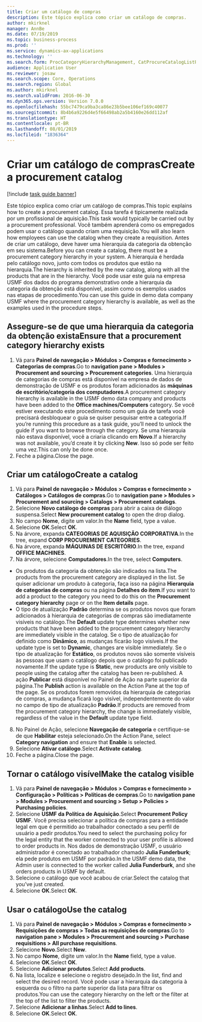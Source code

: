 ```yaml
---
title: Criar um catálogo de compras
description: Este tópico explica como criar um catálogo de compras.
author: mkirknel
manager: AnnBe
ms.date: 07/19/2019
ms.topic: business-process
ms.prod: ''
ms.service: dynamics-ax-applications
ms.technology: ''
ms.search.form: ProcCategoryHierarchyManagement, CatProcureCatalogListPage, CatProcureCatalogCreate, CatProcureCatalogEdit, SysPolicyListPage, SysPolicy, CatCatalogPolicyRule, PurchReqTableListPage, PurchReqCreate, PurchReqTable, PurchReqAddItem
audience: Application User
ms.reviewer: josaw
ms.search.scope: Core, Operations
ms.search.region: Global
ms.author: mkirknel
ms.search.validFrom: 2016-06-30
ms.dyn365.ops.version: Version 7.0.0
ms.openlocfilehash: 55bc7479ca9ba3ca86e23b5bee106ef169c40077
ms.sourcegitcommit: 8b4b6a9226d4e5f66498ab2a5b4160e26dd112af
ms.translationtype: HT
ms.contentlocale: pt-BR
ms.lasthandoff: 08/01/2019
ms.locfileid: "1836364"
---
```

# <a name="create-a-procurement-catalog"></a><span data-ttu-id="b0ad2-103">Criar um catálogo de compras</span><span class="sxs-lookup"><span data-stu-id="b0ad2-103">Create a procurement catalog</span></span>

[!include [task guide banner](../../includes/task-guide-banner.md)]

<span data-ttu-id="b0ad2-104">Este tópico explica como criar um catálogo de compras.</span><span class="sxs-lookup"><span data-stu-id="b0ad2-104">This topic explains how to create a procurement catalog.</span></span> <span data-ttu-id="b0ad2-105">Essa tarefa é tipicamente realizada por um profissional de aquisição.</span><span class="sxs-lookup"><span data-stu-id="b0ad2-105">This task would typically be carried out by a procurement professional.</span></span> <span data-ttu-id="b0ad2-106">Você também aprenderá como os empregados podem usar o catálogo quando criam uma requisição.</span><span class="sxs-lookup"><span data-stu-id="b0ad2-106">You will also learn how employees can use the catalog when they create a requisition.</span></span> <span data-ttu-id="b0ad2-107">Antes de criar um catálogo, deve haver uma hierarquia da categoria da obtenção em seu sistema.</span><span class="sxs-lookup"><span data-stu-id="b0ad2-107">Before you can create a catalog, there must be a procurement category hierarchy in your system.</span></span> <span data-ttu-id="b0ad2-108">A hierarquia é herdada pelo catálogo novo, junto com todos os produtos que estão na hierarquia.</span><span class="sxs-lookup"><span data-stu-id="b0ad2-108">The hierarchy is inherited by the new catalog, along with all the products that are in the hierarchy.</span></span> <span data-ttu-id="b0ad2-109">Você pode usar este guia na empresa USMF dos dados do programa demonstrativo onde a hierarquia da categoria da obtenção está disponível, assim como os exemplos usados nas etapas de procedimento.</span><span class="sxs-lookup"><span data-stu-id="b0ad2-109">You can use this guide in demo data company USMF where the procurement category hierarchy is available, as well as the examples used in the procedure steps.</span></span>


## <a name="ensure-that-a-procurement-category-hierarchy-exists"></a><span data-ttu-id="b0ad2-110">Assegure-se de que uma hierarquia da categoria da obtenção exista</span><span class="sxs-lookup"><span data-stu-id="b0ad2-110">Ensure that a procurement category hierarchy exists</span></span>
1. <span data-ttu-id="b0ad2-111">Vá para **Painel de navegação > Módulos > Compras e fornecimento > Categorias de compras**.</span><span class="sxs-lookup"><span data-stu-id="b0ad2-111">Go to **navigation pane > Modules > Procurement and sourcing > Procurement categories**.</span></span> <span data-ttu-id="b0ad2-112">Uma hierarquia de categorias de compras está disponível na empresa de dados de demonstração de USMF e os produtos foram adicionados às **máquinas de escritório/categoria dos computadores**.</span><span class="sxs-lookup"><span data-stu-id="b0ad2-112">A procurement category hierarchy is available in the USMF demo data company and products have been added to the **Office machines/Computers** category.</span></span> <span data-ttu-id="b0ad2-113">Se você estiver executando este procedimento como um guia de tarefa você precisará desbloquear o guia se quiser pesquisar entre a categoria.</span><span class="sxs-lookup"><span data-stu-id="b0ad2-113">If you’re running this procedure as a task guide, you’ll need to unlock the guide if you want to browse through the category.</span></span> <span data-ttu-id="b0ad2-114">Se uma hierarquia não estava disponível, você a criaria clicando em **Novo**.</span><span class="sxs-lookup"><span data-stu-id="b0ad2-114">If a hierarchy was not available, you’d create it by clicking **New**.</span></span> <span data-ttu-id="b0ad2-115">Isso só pode ser feito uma vez.</span><span class="sxs-lookup"><span data-stu-id="b0ad2-115">This can only be done once.</span></span>  
2. <span data-ttu-id="b0ad2-116">Feche a página.</span><span class="sxs-lookup"><span data-stu-id="b0ad2-116">Close the page.</span></span>

## <a name="create-a-catalog"></a><span data-ttu-id="b0ad2-117">Criar um catálogo</span><span class="sxs-lookup"><span data-stu-id="b0ad2-117">Create a catalog</span></span>
1. <span data-ttu-id="b0ad2-118">Vá para **Painel de navegação > Módulos > Compras e fornecimento > Catálogos > Catálogos de compras**.</span><span class="sxs-lookup"><span data-stu-id="b0ad2-118">Go to **navigation pane > Modules > Procurement and sourcing > Catalogs > Procurement catalogs**.</span></span>
2. <span data-ttu-id="b0ad2-119">Selecione **Novo catálogo de compras** para abrir a caixa de diálogo suspensa.</span><span class="sxs-lookup"><span data-stu-id="b0ad2-119">Select **New procurement catalog** to open the drop dialog.</span></span>
3. <span data-ttu-id="b0ad2-120">No campo **Nome**, digite um valor.</span><span class="sxs-lookup"><span data-stu-id="b0ad2-120">In the **Name** field, type a value.</span></span>
4. <span data-ttu-id="b0ad2-121">Selecione **OK**.</span><span class="sxs-lookup"><span data-stu-id="b0ad2-121">Select **OK**.</span></span>
5. <span data-ttu-id="b0ad2-122">Na árvore, expanda **CATEGORIAS DE AQUISIÇÃO CORPORATIVA**.</span><span class="sxs-lookup"><span data-stu-id="b0ad2-122">In the tree, expand **CORP PROCUREMENT CATEGORIES**.</span></span>
6. <span data-ttu-id="b0ad2-123">Na árvore, expanda **MÁQUINAS DE ESCRITÓRIO**.</span><span class="sxs-lookup"><span data-stu-id="b0ad2-123">In the tree, expand **OFFICE MACHINES**.</span></span>
7. <span data-ttu-id="b0ad2-124">Na árvore, selecione **Computadores**.</span><span class="sxs-lookup"><span data-stu-id="b0ad2-124">In the tree, select **Computers**.</span></span>

  - <span data-ttu-id="b0ad2-125">Os produtos da categoria da obtenção são indicados na lista.</span><span class="sxs-lookup"><span data-stu-id="b0ad2-125">The products from the procurement category are displayed in the list.</span></span> <span data-ttu-id="b0ad2-126">Se quiser adicionar um produto à categoria, faça isso na página **Hierarquia de categorias de compras** ou na página **Detalhes do item**.</span><span class="sxs-lookup"><span data-stu-id="b0ad2-126">If you want to add a product to the category you need to do this on the **Procurement category hierarchy** page or on the **Item details** page.</span></span>  
  - <span data-ttu-id="b0ad2-127">O tipo de atualização **Padrão** determina se os produtos novos que foram adicionados à hierarquia de categorias de compras são imediatamente visíveis no catálogo.</span><span class="sxs-lookup"><span data-stu-id="b0ad2-127">The **Default** update type determines whether new products that have been added to the procurement category hierarchy are immediately visible in the catalog.</span></span> <span data-ttu-id="b0ad2-128">Se o tipo de atualização for definido como **Dinâmico**, as mudanças ficarão logo visíveis.</span><span class="sxs-lookup"><span data-stu-id="b0ad2-128">If the update type is set to **Dynamic**, changes are visible immediately.</span></span> <span data-ttu-id="b0ad2-129">Se o tipo de atualização for **Estático**, os produtos novos são somente visíveis às pessoas que usam o catálogo depois que o catálogo foi publicado novamente.</span><span class="sxs-lookup"><span data-stu-id="b0ad2-129">If the update type is **Static**, new products are only visible to people using the catalog after the catalog has been re-published.</span></span> <span data-ttu-id="b0ad2-130">A ação **Publicar** está disponível no Painel de Ação na parte superior da página.</span><span class="sxs-lookup"><span data-stu-id="b0ad2-130">The **Publish** action is available on the Action Pane at the top of the page.</span></span> <span data-ttu-id="b0ad2-131">Se os produtos forem removidos da hierarquia de categorias de compras, a mudança ficará logo visível, independentemente do valor no campo de tipo de atualização **Padrão**.</span><span class="sxs-lookup"><span data-stu-id="b0ad2-131">If products are removed from the procurement category hierarchy, the change is immediately visible, regardless of the value in the **Default** update type field.</span></span>  

8. <span data-ttu-id="b0ad2-132">No Painel de Ação, selecione **Navegação de categoria** e certifique-se de que **Habilitar** esteja selecionado.</span><span class="sxs-lookup"><span data-stu-id="b0ad2-132">On the Action Pane, select **Category navigation** and ensure that **Enable** is selected.</span></span>
9. <span data-ttu-id="b0ad2-133">Selecione **Ativar catálogo**.</span><span class="sxs-lookup"><span data-stu-id="b0ad2-133">Select **Activate catalog**.</span></span>
10. <span data-ttu-id="b0ad2-134">Feche a página.</span><span class="sxs-lookup"><span data-stu-id="b0ad2-134">Close the page.</span></span>

## <a name="make-the-catalog-visible"></a><span data-ttu-id="b0ad2-135">Tornar o catálogo visível</span><span class="sxs-lookup"><span data-stu-id="b0ad2-135">Make the catalog visible</span></span>
1. <span data-ttu-id="b0ad2-136">Vá para **Painel de navegação > Módulos > Compras e fornecimento > Configuração > Políticas > Políticas de compras**.</span><span class="sxs-lookup"><span data-stu-id="b0ad2-136">Go to **navigation pane > Modules > Procurement and sourcing > Setup > Policies > Purchasing policies**.</span></span>
2. <span data-ttu-id="b0ad2-137">Selecione **USMF da Política de Aquisição**.</span><span class="sxs-lookup"><span data-stu-id="b0ad2-137">Select **Procurement Policy USMF**.</span></span> <span data-ttu-id="b0ad2-138">Você precisa selecionar a política de compras para a entidade legal em que é permitido ao trabalhador conectado a seu perfil de usuário a pedir produtos.</span><span class="sxs-lookup"><span data-stu-id="b0ad2-138">You need to select the purchasing policy for the legal entity that the worker connected to your user profile is allowed to order products in.</span></span> <span data-ttu-id="b0ad2-139">Nos dados de demonstração USMF, o usuário administrador é conectado ao trabalhador chamado **Julia Funderburk**; ela pede produtos em USMF por padrão.</span><span class="sxs-lookup"><span data-stu-id="b0ad2-139">In the USMF demo data, the Admin user is connected to the worker called **Julia Funderburk**, and she orders products in USMF by default.</span></span>  
3. <span data-ttu-id="b0ad2-140">Selecione o catálogo que você acabou de criar.</span><span class="sxs-lookup"><span data-stu-id="b0ad2-140">Select the catalog that you’ve just created.</span></span>
4. <span data-ttu-id="b0ad2-141">Selecione **OK**.</span><span class="sxs-lookup"><span data-stu-id="b0ad2-141">Select **OK**.</span></span>

## <a name="use-the-catalog"></a><span data-ttu-id="b0ad2-142">Usar o catálogo</span><span class="sxs-lookup"><span data-stu-id="b0ad2-142">Use the catalog</span></span>
1. <span data-ttu-id="b0ad2-143">Vá para **Painel de navegação > Módulos > Compras e fornecimento > Requisições de compras > Todas as requisições de compras**.</span><span class="sxs-lookup"><span data-stu-id="b0ad2-143">Go to **navigation pane > Modules > Procurement and sourcing > Purchase requisitions > All purchase requisitions**.</span></span>
2. <span data-ttu-id="b0ad2-144">Selecione **Novo**.</span><span class="sxs-lookup"><span data-stu-id="b0ad2-144">Select **New**.</span></span>
3. <span data-ttu-id="b0ad2-145">No campo **Nome**, digite um valor.</span><span class="sxs-lookup"><span data-stu-id="b0ad2-145">In the **Name** field, type a value.</span></span>
4. <span data-ttu-id="b0ad2-146">Selecione **OK**.</span><span class="sxs-lookup"><span data-stu-id="b0ad2-146">Select **OK**.</span></span>
5. <span data-ttu-id="b0ad2-147">Selecione **Adicionar produtos**.</span><span class="sxs-lookup"><span data-stu-id="b0ad2-147">Select **Add products**.</span></span>
6. <span data-ttu-id="b0ad2-148">Na lista, localize e selecione o registro desejado.</span><span class="sxs-lookup"><span data-stu-id="b0ad2-148">In the list, find and select the desired record.</span></span> <span data-ttu-id="b0ad2-149">Você pode usar a hierarquia da categoria à esquerda ou o filtro na parte superior da lista para filtrar os produtos.</span><span class="sxs-lookup"><span data-stu-id="b0ad2-149">You can use the category hierarchy on the left or the filter at the top of the list to filter the products.</span></span>  
7. <span data-ttu-id="b0ad2-150">Selecione **Adicionar a linhas**.</span><span class="sxs-lookup"><span data-stu-id="b0ad2-150">Select **Add to lines**.</span></span>
8. <span data-ttu-id="b0ad2-151">Selecione **OK**.</span><span class="sxs-lookup"><span data-stu-id="b0ad2-151">Select **OK**.</span></span>

